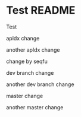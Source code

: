 Test README
===========

Test

apldx change

another apldx change

change by seqfu

dev branch change

another dev branch change

master change

another master change
